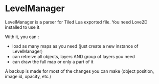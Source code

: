 # LevelManager
LevelManager is a parser for Tiled Lua exported file.
You need Love2D installed to use it.

With it, you can :
- load as many maps as you need (just create a new instance of LevelManager)
- can retreive all objects, layers AND group of layers you need
- can draw the full map or only a part of it

A backup is made for most of the changes you can make (object position, image id, opacity,  etc.)

